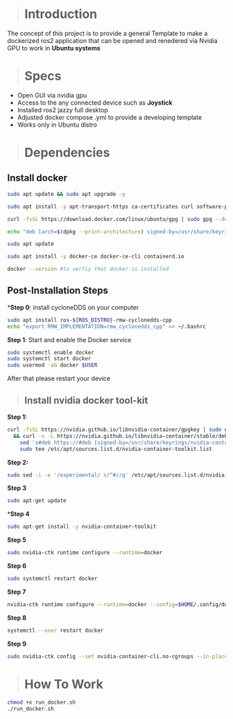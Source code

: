 ># Introduction
The concept of this project is to provide a general Template to make a dockerized ros2 application that can be opened and renedered via Nvidia GPU to work in **Ubuntu systems**
># Specs
- Open GUI via nvidia gpu
- Access to the any connected device such as **Joystick**
- Installed ros2 jazzy full desktop
- Adjusted docker compose .yml to provide a developing template
- Works only in Ubuntu distro
># Dependencies
## Install docker
```bash
sudo apt update && sudo apt upgrade -y

sudo apt install -y apt-transport-https ca-certificates curl software-properties-common

curl -fsSL https://download.docker.com/linux/ubuntu/gpg | sudo gpg --dearmor -o /usr/share/keyrings/docker-archive-keyring.gpg

echo "deb [arch=$(dpkg --print-architecture) signed-by=/usr/share/keyrings/docker-archive-keyring.gpg] https://download.docker.com/linux/ubuntu $(lsb_release -cs) stable" | sudo tee /etc/apt/sources.list.d/docker.list > /dev/null

sudo apt update

sudo apt install -y docker-ce docker-ce-cli containerd.io

docker --version #to verfiy that docker is installed
``` 
## Post-Installation Steps
***Step 0**: install cycloneDDS on your computer
```bash
sudo apt install ros-${ROS_DISTRO}-rmw-cyclonedds-cpp
echo "export RMW_IMPLEMENTATION=rmw_cyclonedds_cpp" >> ~/.bashrc
```
**Step 1**: Start and enable the Docker service
```bash
sudo systemctl enable docker
sudo systemctl start docker
sudo usermod -aG docker $USER
```
After that please restart your device

>## Install nvidia docker tool-kit

**Step 1:**
```bash
curl -fsSL https://nvidia.github.io/libnvidia-container/gpgkey | sudo gpg --dearmor -o /usr/share/keyrings/nvidia-container-toolkit-keyring.gpg \
  && curl -s -L https://nvidia.github.io/libnvidia-container/stable/deb/nvidia-container-toolkit.list | \
    sed 's#deb https://#deb [signed-by=/usr/share/keyrings/nvidia-container-toolkit-keyring.gpg] https://#g' | \
    sudo tee /etc/apt/sources.list.d/nvidia-container-toolkit.list
```

**Step 2:**
```bash
sudo sed -i -e '/experimental/ s/^#//g' /etc/apt/sources.list.d/nvidia-container-toolkit.list
```

**Step 3**
```bash
sudo apt-get update
```

***Step 4**
```bash
sudo apt-get install -y nvidia-container-toolkit
```
**Step 5**
```bash
sudo nvidia-ctk runtime configure --runtime=docker
```

**Step 6**
```bash
sudo systemctl restart docker
```

**Step 7**
```bash
nvidia-ctk runtime configure --runtime=docker --config=$HOME/.config/docker/daemon.json
```

**Step 8**
```bash
systemctl --user restart docker
```


**Step 9**
```bash
sudo nvidia-ctk config --set nvidia-container-cli.no-cgroups --in-place
```



># How To Work

```bash
chmod +x run_docker.sh
./run_docker.sh
```

